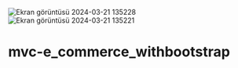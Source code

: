 ![Ekran görüntüsü 2024-03-21 135228](https://github.com/ceydaucdirhem/mvc-e_commerce_withbootstrap/assets/80065036/6f7c5e67-9ea9-4844-a05f-ca2768945e16)
![Ekran görüntüsü 2024-03-21 135221](https://github.com/ceydaucdirhem/mvc-e_commerce_withbootstrap/assets/80065036/88251e9e-06b8-4d57-bc4e-4eacc4fab5af)
# mvc-e_commerce_withbootstrap
